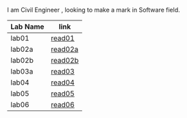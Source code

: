I am Civil Engineer , looking to make a mark in Software field.


| Lab Name       | link |
| ----------- | ----------- |
| lab01      | [read01](read01.md)|
| lab02a   | [read02a](lab02a.md)        |
|  lab02b      | [read02b](read01.md)|
|  lab03a      | [read03](readme03.md)|
|  lab04      | [read04](read04.md)|
|  lab05      | [read05](read05.md)|
|  lab06      | [read06](read6.md)|
